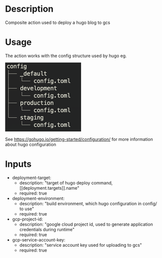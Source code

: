 # Description

Composite action used to deploy a hugo blog to gcs

# Usage

The action works with the config structure used by hugo eg. 

![config-tree](images/hugo-config-tree.png)

See https://gohugo.io/getting-started/configuration/ for more information about hugo configuration

# Inputs


- deployment-target:
    - description: "target of hugo deploy command, [[deployment.targets]].name"
    - required: true
- deployment-environment:
    - description: "build environment, which hugo configuration in config/ to use"
    - required: true
-  gcp-project-id:
    - description: "google cloud project id, used to generate application credentials during runtime"
    - required: true
  - gcp-service-account-key:
    - description: "service account key used for uploading to gcs"
    - required: true
